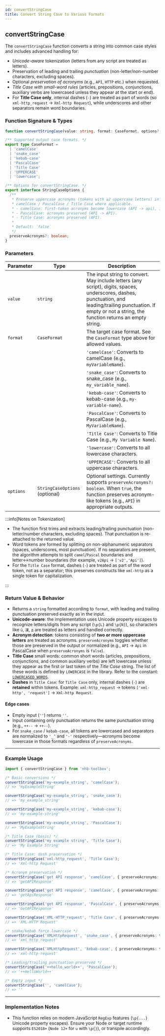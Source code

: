 ```yaml
---
id: convertStringCase
title: Convert String Case to Various Formats
---
```


## convertStringCase

The `convertStringCase` function converts a string into common case styles and includes advanced handling for:

- *Unicode-aware* tokenization (letters from any script are treated as letters).
- Preservation of leading and trailing *punctuation* (non-letter/non-number characters, excluding spaces).
- Optional *preservation of acronyms* (e.g., `API`, `HTTP` etc.) when requested.
- *Title Case with small-word rules* (articles, prepositions, conjunctions, auxiliary verbs are lowercased unless they appear at the start or end).
- For **Title Case only**, internal dashes (`-`) are treated as part of words (so `xml-http_request` → `Xml-http Request`), while underscores and other separators remain word boundaries.

### Function Signature & Types

```ts
function convertStringCase(value: string, format: CaseFormat, options?: StringCaseOptions): string;

/** Supported output case formats. */
export type CaseFormat =
  | 'camelCase'
  | 'snake_case'
  | 'kebab-case'
  | 'PascalCase'
  | 'Title Case'
  | 'UPPERCASE'
  | 'lowercase';

/** Options for convertStringCase. */
export interface StringCaseOptions {
  /**
   * Preserve uppercase acronyms (tokens with ≥2 uppercase letters) in
   * camelCase / PascalCase / Title Case where applicable.
   * - camelCase: first-token acronyms become lowercase (API -> api), internal acronyms preserved (getAPIData).
   * - PascalCase: acronyms preserved (API -> API).
   * - Title Case: acronyms preserved (API).
   *
   * Default: `false`
   */
  preserveAcronyms?: boolean;
}
```

### Parameters

| Parameter | Type                           | Description                                                                                                                                                                                                        |
| --------- | ------------------------------ | ------------------------------------------------------------------------------------------------------------------------------------------------------------------------------------------------------------------ |
| `value`   | `string`                       | The input string to convert. May include letters (any script), digits, spaces, underscores, dashes, punctuation, and leading/trailing punctuation. If empty or not a string, the function returns an empty string. |
| `format`  | `CaseFormat`                   | The target case format. See the `CaseFormat` type above for allowed values.                                                                                                                                        |
|           |                    | `'camelCase'`: Converts to camelCase (e.g., `myVariableName`). |
|           |                    | `'snake_case'`: Converts to snake_case (e.g., `my_variable_name`). |
|           |                    | `'kebab-case'`: Converts to kebab-case (e.g., `my-variable-name`). |
|           |                    | `'PascalCase'`: Converts to PascalCase (e.g., `MyVariableName`). |
|           |                    | `'Title Case'`: Converts to Title Case (e.g., `My Variable Name`). |
|           |                    | `'lowercase'`: Converts to all lowercase characters. |
|           |                    | `'UPPERCASE'`: Converts to all uppercase characters. |
| `options` | `StringCaseOptions` (optional) | Optional settings. Currently supports `preserveAcronyms?: boolean`. When `true`, the function preserves acronym-like tokens (e.g., `API`) in appropriate outputs.                                                  |

:::info[Notes on Tokenization]

- The function first trims and extracts leading/trailing punctuation (non-letter/number characters, excluding spaces). That punctuation is re-attached to the returned value.
- Word tokens are formed by splitting on non-alphanumeric separators (spaces, underscores, most punctuation). If no separators are present, the algorithm attempts to split `camel`/`Pascal` boundaries and letter↔number boundaries (for example, `v2Api` → `['v2','Api']`).
- For the `Title Case` format, dashes (`-`) are treated as part of the word token, not as a separator; this preserves constructs like `xml-http` as a single token for capitalization.

:::

### Return Value & Behavior

- Returns a `string` formatted according to `format`, with leading and trailing punctuation preserved exactly as in the input.
- **Unicode-aware**: the implementation uses Unicode property escapes to recognize letters/digits from any script (`\p{L}` and `\p{N}`), so characters like `ü`, `漢`, `д` are treated as letters and handled correctly.
- **Acronym detection**: tokens consisting of **two or more uppercase letters** are treated as acronyms. `preserveAcronyms` toggles whether those are preserved in the output or normalized (e.g., `API` → `Api` in PascalCase when `preserveAcronyms` is `false`).
- **Title Case** small words: common short words (articles, prepositions, conjunctions, and common auxiliary verbs) are left lowercase unless they appear as the first or last token of the *Title Case* string. The list of these words is defined by `LOWERCASE` in the library. Refer to the constant: [`LOWERCASED_WORDS`](/docs/types/constants#available-constants).
- **Dashes** in `Title Case`: for `Title Case` only, internal dashes (`-`) are **retained** within tokens. Example: `xml-http_request` → tokens `['xml-http', 'request']` → `Xml-http Request`.

#### Edge cases

- Empty input (`''`) returns `''`.
- Input containing only punctuation returns the same punctuation string (e.g., `++--` → `++--`).
- For `snake_case` / `kebab-case`, all tokens are lowercased and separators are normalized to `'_’` and `'-'` respectively—acronyms become lowercase in those formats regardless of `preserveAcronyms`.

---

### Example Usage

```ts
import { convertStringCase } from 'nhb-toolbox';

/* Basic conversions */
convertStringCase('my-example_string', 'camelCase');
// => 'myExampleString'

convertStringCase('my-example_string', 'snake_case');
// => 'my_example_string'

convertStringCase('my-example_string', 'kebab-case');
// => 'my-example-string'

convertStringCase('my-example_string', 'PascalCase');
// => 'MyExampleString'

/* Title Case (basic) */
convertStringCase('my example string', 'Title Case');
// => 'My Example String'

/* Title Case: dash preservation */
convertStringCase('xml-http_request', 'Title Case');
// => 'Xml-http Request'

/* Acronym preservation */
convertStringCase('get API response', 'camelCase', { preserveAcronyms: true });
// => 'getAPIResponse'

convertStringCase('get API response', 'camelCase', { preserveAcronyms: false });
// => 'getApiResponse'

convertStringCase('get API response', 'PascalCase', { preserveAcronyms: true });
// => 'GetAPIResponse'

convertStringCase('XML-HTTP_request', 'Title Case', { preserveAcronyms: true });
// => 'XML-HTTP Request'

/* snake/kebab force lowercase */
convertStringCase('XMLHttpRequest', 'snake_case', { preserveAcronyms: true });
// => 'xml_http_request'

convertStringCase('XMLHttpRequest', 'kebab-case', { preserveAcronyms: true });
// => 'xml-http-request'

/* Leading/trailing punctuation preserved */
convertStringCase('++hello_world++', 'PascalCase');
// => '++HelloWorld++'

/* Empty input */
convertStringCase('', 'camelCase');
// => ''
```

---

### Implementation Notes

- This function relies on modern JavaScript `RegExp` features (`\p{...}` Unicode property escapes). Ensure your Node or target runtime supports `ES2018+` (`Node 12+` for `u` with `\p{}`), or transpile accordingly.

